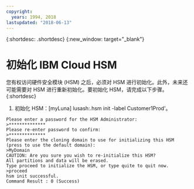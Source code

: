 ```yaml
---
copyright:
  years: 1994, 2018
lastupdated: "2018-06-13"
---
```


{:shortdesc: .shortdesc}
{:new_window: target="_blank"}

# 初始化 IBM Cloud HSM

您有权访问硬件安全模块 (HSM) 之后，必须对 HSM 进行初始化。此外，未来还可能需要对 HSM 进行重新初始化。要初始化 HSM，请完成以下步骤。
{:shortdesc}

1. 初始化 HSM：[myLuna] lusash:.hsm init -label Customer1Prod'。
```
Please enter a password for the HSM Administrator:
>**************
Please re-enter password to confirm:
>**************
Please enter the cloning domain to use for initializing this HSM (press to use the default domain):
>MyDomain
CAUTION: Are you sure you wish to re-initialize this HSM?
All partitions and data will be erased.
Type proceed to initialize the HSM, or type quite to quit now.
>proceed
hsm init successful.
Command Result : 0 (Success)
```
